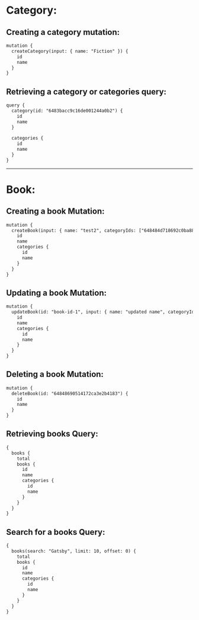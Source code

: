 # Category:
## Creating a category mutation:
```html
mutation {
  createCategory(input: { name: "Fiction" }) {
    id
    name
  }
}
```
## Retrieving a category or categories query:
```html
query {  
  category(id: "6483bacc9c16de001244a0b2") {
    id
    name
  }
  
  categories {
    id
    name
  }
}
```
___

# Book:
## Creating a book Mutation:
```html
mutation {
  createBook(input: { name: "test2", categoryIds: ["648484d718692c0ba88c709d", "64848712c1792c443681ba9b"] }) {
    id
    name
    categories {
      id
      name
    }
  }
}
```
## Updating a book Mutation:
```html
mutation {
  updateBook(id: "book-id-1", input: { name: "updated name", categoryIds: ["category-id-2", "category-id-3"] }) {
    id
    name
    categories {
      id
      name
    }
  }
}
```
## Deleting a book Mutation:
```html
mutation {
  deleteBook(id: "64848690514172ca3e2b4183") {
    id
    name
  }
}
```
## Retrieving books Query:
```html
{
  books {
    total
    books {
      id
      name
      categories {
        id
        name
      }
    }
  }
}
```
## Search for a books Query:
```html
{
  books(search: "Gatsby", limit: 10, offset: 0) {
    total
    books {
      id
      name
      categories {
        id
        name
      }
    }
  }
}
```

